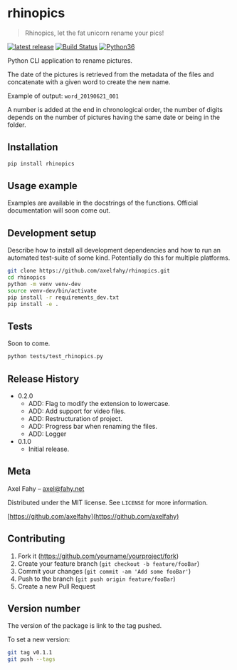# rhinopics
> Rhinopics, let the fat unicorn rename your pics!

<p align="left">
    <a href="https://pypi.org/project/rhinopics/">
        <img src="https://img.shields.io/pypi/v/rhinopics.svg" alt="latest release" /></a>
    <a href="https://travis-ci.com/axelfahy/rhinopics">
        <img src="https://api.travis-ci.com/axelfahy/rhinopics.svg?branch=master" alt="Build Status" /></a>
    <a href="https://pypi.org/project/rhinopics/">
        <img src="https://img.shields.io/badge/python-3.6-blue.svg" alt="Python36" /></a>
</p>

Python CLI application to rename pictures.

The date of the pictures is retrieved from the metadata of the files and concatenate with a given word to create the new name.

Example of output: `word_20190621_001`

A number is added at the end in chronological order, the number of digits depends on the number of pictures having the same date or being in the folder.

## Installation

```sh
pip install rhinopics
```

## Usage example

Examples are available in the docstrings of the functions. Official documentation will soon come out.

## Development setup

Describe how to install all development dependencies and how to run an automated test-suite of some kind. Potentially do this for multiple platforms.

```sh
git clone https://github.com/axelfahy/rhinopics.git
cd rhinopics
python -m venv venv-dev
source venv-dev/bin/activate
pip install -r requirements_dev.txt
pip install -e .
```

## Tests

Soon to come.

```sh
python tests/test_rhinopics.py
```

## Release History

* 0.2.0
    * ADD: Flag to modify the extension to lowercase.
    * ADD: Add support for video files.
    * ADD: Restructuration of project.
    * ADD: Progress bar when renaming the files.
    * ADD: Logger
* 0.1.0
    * Initial release.

## Meta

Axel Fahy – axel@fahy.net

Distributed under the MIT license. See ``LICENSE`` for more information.

[https://github.com/axelfahy](https://github.com/axelfahy)

## Contributing

1. Fork it (<https://github.com/yourname/yourproject/fork>)
2. Create your feature branch (`git checkout -b feature/fooBar`)
3. Commit your changes (`git commit -am 'Add some fooBar'`)
4. Push to the branch (`git push origin feature/fooBar`)
5. Create a new Pull Request

## Version number

The version of the package is link to the tag pushed.

To set a new version:

```sh
git tag v0.1.1
git push --tags
```

